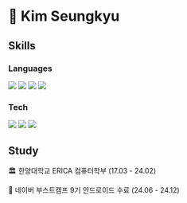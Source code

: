 # 👋 Kim Seungkyu

## Skills

### Languages
<img src="https://img.shields.io/badge/kotlin-7F52FF?style=for-the-badge&logo=android&logoColor=white"/> <img src="https://img.shields.io/badge/java-4B4B77?style=for-the-badge&logo=java&logoColor=white"/> <img src="https://img.shields.io/badge/python-3776AB?style=for-the-badge&logo=python&logoColor=white"/> 
<img src="https://img.shields.io/badge/c++-00599C?style=for-the-badge&logo=c%2B%2B&logoColor=white">

### Tech

<img src="https://img.shields.io/badge/android-3DDC84?style=for-the-badge&logo=android&logoColor=white"/> <img src="https://img.shields.io/badge/jetpackcompose-4285F4?style=for-the-badge&logo=compose&logoColor=white"> <img src="https://img.shields.io/badge/firebase-FFCA28?style=for-the-badge&logo=firebase&logoColor=white">


## Study

🏛️ 한양대학교 ERICA 컴퓨터학부 (17.03 - 24.02)

📱 네이버 부스트캠프 9기 안드로이드 수료 (24.06 - 24.12)
